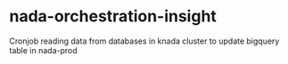 # nada-orchestration-insight
Cronjob reading data from databases in knada cluster to update bigquery table in nada-prod
